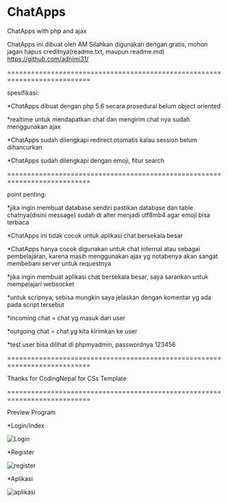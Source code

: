 # ChatApps
ChatApps with php and ajax

ChatApps ini dibuat oleh AM
Silahkan digunakan dengan gratis, mohon jagan hapus creditnya(readme.txt, maupun readme.md)
https://github.com/adnimi31/

===========================================================================

spesifikasi:

*ChatApps dibuat dengan php 5.6 secara prosedural belum object oriented

*realtime untuk mendapatkan chat dan mengirim chat nya sudah menggunakan ajax

*ChatApps sudah dilengkapi redirect otomatis kalau session belum dihancurkan

*ChatApps sudah dilengkapi dengan emoji, fitur search

===========================================================================

point penting:

*jika ingin membuat database sendiri pastikan database dan table chatnya(disini message) sudah di alter menjadi utf8mb4 agar emoji bisa terbaca

*ChatApps ini tidak cocok untuk aplikasi chat bersekala besar 

*ChatApps hanya cocok digunakan untuk chat internal atau sebagai pembelajaran, karena masih menggunakan ajax yg notabenya akan sangat membebani server untuk requestnya

*jika ingin membuat aplikasi chat bersekala besar, saya sarankan untuk mempelajari websocket 

*untuk scripnya, sebisa mungkin saya jelaskan dengan komentar yg ada pada script tersebut

*incoming chat = chat yg masuk dari user

*outgoing chat = chat yg kita kirimkan ke user

*test user bisa dilihat di phpmyadmin, passwordnya 123456

===========================================================================

Thanks for CodingNepal for CSs Template

===========================================================================

Preview Program

*Login/Index

![Login](https://user-images.githubusercontent.com/23350205/117543395-d6084e80-b046-11eb-89e0-31d97e9864c5.PNG)

*Register

![register](https://user-images.githubusercontent.com/23350205/117543450-2089cb00-b047-11eb-89ff-7b13677e0468.PNG)

*Aplikasi

![aplikasi](https://user-images.githubusercontent.com/23350205/117543541-7b232700-b047-11eb-9ee6-d900b733c40c.PNG)



